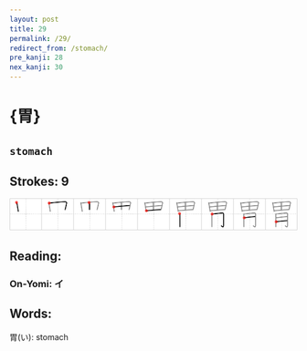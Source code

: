 ```yaml
---
layout: post
title: 29
permalink: /29/
redirect_from: /stomach/
pre_kanji: 28
nex_kanji: 30
---
```


# {胃}

## `stomach`

## Strokes: 9

<div class="stroke"><img src="../images/E88383.png" /></div>

## Reading:

### On-Yomi: イ

## Words:

胃(い): stomach
